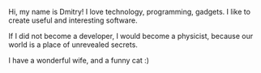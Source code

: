 Hi, my name is Dmitry! I love technology, programming, gadgets. I like to create useful and interesting software.

If I did not become a developer, I would become a physicist, because our world is a place of unrevealed secrets.

I have a wonderful wife, and a funny cat :)